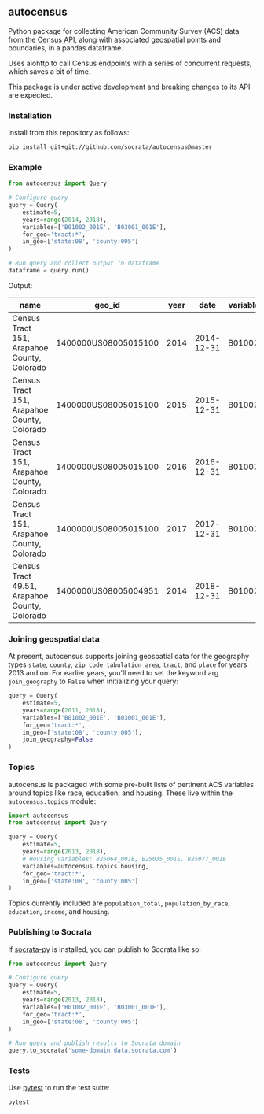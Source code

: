 autocensus
----------

Python package for collecting American Community Survey (ACS) data from the [Census API], along with associated geospatial points and boundaries, in a pandas dataframe.

Uses aiohttp to call Census endpoints with a series of concurrent requests, which saves a bit of time.

This package is under active development and breaking changes to its API are expected.

[Census API]: https://www.census.gov/developers

### Installation

Install from this repository as follows:

```sh
pip install git+git://github.com/socrata/autocensus@master
```

### Example

```python
from autocensus import Query

# Configure query
query = Query(
    estimate=5,
    years=range(2014, 2018),
    variables=['B01002_001E', 'B03001_001E'],
    for_geo='tract:*',
    in_geo=['state:08', 'county:005']
)

# Run query and collect output in dataframe
dataframe = query.run()
```

Output:

| name                                          | geo_id               | year | date       | variable_code | variable_label                | value | percent_change | difference | centroid  | internal_point       | geometry         |
|-----------------------------------------------|----------------------|------|------------|---------------|-------------------------------|-------|----------------|------------|-----------|----------------------|------------------|
| Census Tract 151, Arapahoe County, Colorado   | 1400000US08005015100 | 2014 | 2014-12-31 | B01002_001E   | Estimate - Median age - Total | 45.7  |                |            | POINT (…) | POINT (…)            | MULTIPOLYGON (…) |
| Census Tract 151, Arapahoe County, Colorado   | 1400000US08005015100 | 2015 | 2015-12-31 | B01002_001E   | Estimate - Median age - Total | 45.2  | -1.1           | -0.5       | POINT (…) | POINT (…)            | MULTIPOLYGON (…) |
| Census Tract 151, Arapahoe County, Colorado   | 1400000US08005015100 | 2016 | 2016-12-31 | B01002_001E   | Estimate - Median age - Total | 45.9  | 1.6            | 0.7        | POINT (…) | POINT (…)            | MULTIPOLYGON (…) |
| Census Tract 151, Arapahoe County, Colorado   | 1400000US08005015100 | 2017 | 2017-12-31 | B01002_001E   | Estimate - Median age - Total | 45.7  | -0.4           | -0.2       | POINT (…) | POINT (…)            | MULTIPOLYGON (…) |
| Census Tract 49.51, Arapahoe County, Colorado | 1400000US08005004951 | 2014 | 2018-12-31 | B01002_001E   | Estimate - Median age - Total | 26.4  |                |            | POINT (…) | POINT (…)            | MULTIPOLYGON (…) |

### Joining geospatial data

At present, autocensus supports joining geospatial data for the geography types `state`, `county`, `zip code tabulation area`, `tract`, and `place` for years 2013 and on. For earlier years, you'll need to set the keyword arg `join_geography` to `False` when initializing your query:

```python
query = Query(
    estimate=5,
    years=range(2011, 2018),
    variables=['B01002_001E', 'B03001_001E'],
    for_geo='tract:*',
    in_geo=['state:08', 'county:005'],
    join_geography=False
)
```

### Topics

autocensus is packaged with some pre-built lists of pertinent ACS variables around topics like race, education, and housing. These live within the `autocensus.topics` module:

```python
import autocensus
from autocensus import Query

query = Query(
    estimate=5,
    years=range(2013, 2018),
    # Housing variables: B25064_001E, B25035_001E, B25077_001E
    variables=autocensus.topics.housing,
    for_geo='tract:*',
    in_geo=['state:08', 'county:005']
)
```

Topics currently included are `population_total`, `population_by_race`, `education`, `income`, and `housing`.

### Publishing to Socrata

If [socrata-py] is installed, you can publish to Socrata like so:

```python
from autocensus import Query

# Configure query
query = Query(
    estimate=5,
    years=range(2013, 2018),
    variables=['B01002_001E', 'B03001_001E'],
    for_geo='tract:*',
    in_geo=['state:08', 'county:005']
)

# Run query and publish results to Socrata domain
query.to_socrata('some-domain.data.socrata.com')
```

[socrata-py]: https://github.com/socrata/socrata-py

### Tests

Use [pytest] to run the test suite:

```sh
pytest
```

[pytest]: https://pytest.org
